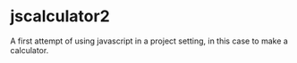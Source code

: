 # jscalculator2
A first attempt of using javascript in a project setting, in this case to make a calculator. 
